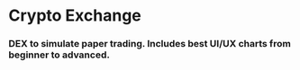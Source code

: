 # Crypto Exchange
### DEX to simulate paper trading. Includes best UI/UX charts from beginner to advanced.

